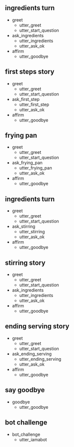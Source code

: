 ## ingredients turn
* greet
  - utter_greet
  - utter_start_question
* ask_ingredients
  - utter_ingredients
  - utter_ask_ok
* affirm
  - utter_goodbye

## first steps story
* greet
  - utter_greet
  - utter_start_question
* ask_first_step
  - utter_first_step
  - utter_ask_ok
* affirm
  - utter_goodbye

## frying pan
* greet
  - utter_greet
  - utter_start_question
* ask_frying_pan
  - utter_frying_pan
  - utter_ask_ok
* affirm
  - utter_goodbye

## ingredients turn
* greet
  - utter_greet
  - utter_start_question
* ask_stirring
  - utter_stirring
  - utter_ask_ok
* affirm
  - utter_goodbye

## stirring story
* greet
  - utter_greet
  - utter_start_question
* ask_ingredients
  - utter_ingredients
  - utter_ask_ok
* affirm
  - utter_goodbye

## ending serving story
* greet
  - utter_greet
  - utter_start_question
* ask_ending_serving
  - utter_ending_serving
  - utter_ask_ok
* affirm
  - utter_goodbye




## say goodbye
* goodbye
  - utter_goodbye

## bot challenge
* bot_challenge
  - utter_iamabot

